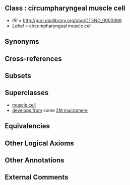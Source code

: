 
## Class : circumpharyngeal muscle cell

 * *IRI* = http://purl.obolibrary.org/obo/CTENO_0000069
 * *Label* = circumpharyngeal muscle cell

## Synonyms


## Cross-references


## Subsets


## Superclasses

 * [muscle cell](../../CL/87/CL_0000187.md)
 * [develops from](../../RO/02/RO_0002202.md) some [2M macromere](../../CTENO/67/CTENO_0000067.md)

## Equivalencies


## Other Logical Axioms


## Other Annotations


## External Comments

